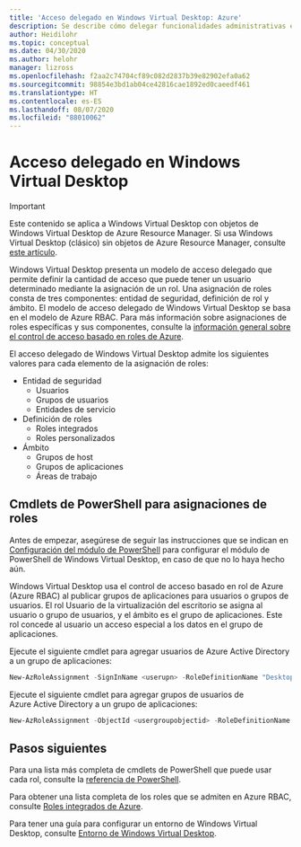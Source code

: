 ```yaml
---
title: 'Acceso delegado en Windows Virtual Desktop: Azure'
description: Se describe cómo delegar funcionalidades administrativas en una implementación de Windows Virtual Desktop y se incluyen ejemplos.
author: Heidilohr
ms.topic: conceptual
ms.date: 04/30/2020
ms.author: helohr
manager: lizross
ms.openlocfilehash: f2aa2c74704cf89c082d2837b39e82902efa0a62
ms.sourcegitcommit: 98854e3bd1ab04ce42816cae1892ed0caeedf461
ms.translationtype: HT
ms.contentlocale: es-ES
ms.lasthandoff: 08/07/2020
ms.locfileid: "88010062"
---
```

# <a name="delegated-access-in-windows-virtual-desktop"></a>Acceso delegado en Windows Virtual Desktop

>[!IMPORTANT]
>Este contenido se aplica a Windows Virtual Desktop con objetos de Windows Virtual Desktop de Azure Resource Manager. Si usa Windows Virtual Desktop (clásico) sin objetos de Azure Resource Manager, consulte [este artículo](./virtual-desktop-fall-2019/delegated-access-virtual-desktop-2019.md).

Windows Virtual Desktop presenta un modelo de acceso delegado que permite definir la cantidad de acceso que puede tener un usuario determinado mediante la asignación de un rol. Una asignación de roles consta de tres componentes: entidad de seguridad, definición de rol y ámbito. El modelo de acceso delegado de Windows Virtual Desktop se basa en el modelo de Azure RBAC. Para más información sobre asignaciones de roles específicas y sus componentes, consulte la [información general sobre el control de acceso basado en roles de Azure](../role-based-access-control/built-in-roles.md).

El acceso delegado de Windows Virtual Desktop admite los siguientes valores para cada elemento de la asignación de roles:

* Entidad de seguridad
    * Usuarios
    * Grupos de usuarios
    * Entidades de servicio
* Definición de roles
    * Roles integrados
    * Roles personalizados
* Ámbito
    * Grupos de host
    * Grupos de aplicaciones
    * Áreas de trabajo

## <a name="powershell-cmdlets-for-role-assignments"></a>Cmdlets de PowerShell para asignaciones de roles

Antes de empezar, asegúrese de seguir las instrucciones que se indican en [Configuración del módulo de PowerShell](powershell-module.md) para configurar el módulo de PowerShell de Windows Virtual Desktop, en caso de que no lo haya hecho aún.

Windows Virtual Desktop usa el control de acceso basado en rol de Azure (Azure RBAC) al publicar grupos de aplicaciones para usuarios o grupos de usuarios. El rol Usuario de la virtualización del escritorio se asigna al usuario o grupo de usuarios, y el ámbito es el grupo de aplicaciones. Este rol concede al usuario un acceso especial a los datos en el grupo de aplicaciones.

Ejecute el siguiente cmdlet para agregar usuarios de Azure Active Directory a un grupo de aplicaciones:

```powershell
New-AzRoleAssignment -SignInName <userupn> -RoleDefinitionName "Desktop Virtualization User" -ResourceName <appgroupname> -ResourceGroupName <resourcegroupname> -ResourceType 'Microsoft.DesktopVirtualization/applicationGroups'
```

Ejecute el siguiente cmdlet para agregar grupos de usuarios de Azure Active Directory a un grupo de aplicaciones:

```powershell
New-AzRoleAssignment -ObjectId <usergroupobjectid> -RoleDefinitionName "Desktop Virtualization User" -ResourceName <appgroupname> -ResourceGroupName <resourcegroupname> -ResourceType 'Microsoft.DesktopVirtualization/applicationGroups'
```

## <a name="next-steps"></a>Pasos siguientes

Para una lista más completa de cmdlets de PowerShell que puede usar cada rol, consulte la [referencia de PowerShell](/powershell/windows-virtual-desktop/overview).

Para obtener una lista completa de los roles que se admiten en Azure RBAC, consulte [Roles integrados de Azure](../role-based-access-control/built-in-roles.md).

Para tener una guía para configurar un entorno de Windows Virtual Desktop, consulte [Entorno de Windows Virtual Desktop](environment-setup.md).
